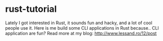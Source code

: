 # rust-tutorial
Lately I got interested in Rust, it sounds fun and hacky, and a lot of cool people use it. Here is me build some CLI applications in Rust because.. CLI application are fun?
Read more at my blog: http://www.lessand.ro/12/post
